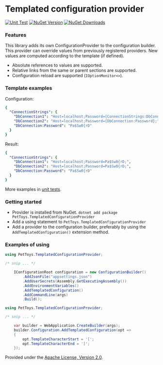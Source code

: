 # Templated configuration provider

[![Unit Test][test-badge]][test-url] [![NuGet Version][nuget-v-badge]][nuget-url] [![NuGet Downloads][nuget-dt-badge]][nuget-url]

### Features

This library adds its own ConfigurationProvider to the configuration builder.
This provider can override values from previously registered providers.
New values are computed according to the template (if defined).

- Absolute references to values are supported.
- Relative links from the same or parent sections are supported.
- Configuration reload are supported (`IOptionMonitor<>`).

### Template examples

Configuration:
```yaml
{
  "ConnectionStrings": {
    "DbConnection1": "Host=localhost;Password={ConnectionStrings:DbConnection:Password};",
    "DbConnection2": "Host=localhost;Password={DbConnection:Password};",
    "DbConnection:Password": "Pa$Sw0{rD"
  }
}
```

Result:
```yaml
{
  "ConnectionStrings": {
    "DbConnection1": "Host=localhost;Password=Pa$Sw0{rD;",
    "DbConnection2": "Host=localhost;Password=Pa$Sw0{rD;",
    "DbConnection:Password": "Pa$Sw0{rD"
  }
}
```

More examples in [unit tests](https://github.com/pet-toys/templated-configuration-provider/blob/dev/test/PetToys.TemplatedConfigurationProvider.Tests/TemplatedConfigurationProviderTests.cs).

### Getting started

- Provider is installed from NuGet. `dotnet add package PetToys.TemplatedConfigurationProvider`
- Add a using statement to `PetToys.TemplatedConfigurationProvider`
- Add a provider to the configuration builder, preferably by using the  `AddTemplatedConfiguration()` extension method.

### Examples of using

```csharp
using PetToys.TemplatedConfigurationProvider;

/* snip ... */

    IConfigurationRoot configuration = new ConfigurationBuilder()
        .AddJsonFile("appsettings.json")
        .AddUserSecrets(Assembly.GetExecutingAssembly())
        .AddEnvironmentVariables()
        .AddTemplatedConfiguration()
        .AddCommandLine(args)
        .Build();
```

```csharp
using PetToys.TemplatedConfigurationProvider;

/* snip ... */

    var builder = WebApplication.CreateBuilder(args);
    builder.Configuration.AddTemplatedConfiguration(opt =>
    {
        opt.TemplateCharacterStart = '[';
        opt.TemplateCharacterEnd = ']';
    });
```

Provided under the [Apache License, Version 2.0](http://apache.org/licenses/LICENSE-2.0.html).

[nuget-v-badge]: https://img.shields.io/nuget/v/PetToys.TemplatedConfigurationProvider.svg
[nuget-dt-badge]: https://img.shields.io/nuget/dt/PetToys.TemplatedConfigurationProvider.svg
[nuget-url]: https://www.nuget.org/packages/PetToys.TemplatedConfigurationProvider/
[test-badge]: https://github.com/pet-toys/templated-configuration-provider/actions/workflows/test.yml/badge.svg?branch=dev&event=push
[test-url]: https://github.com/pet-toys/templated-configuration-provider/actions?query=workflow%3Atest+branch%3Adev+event%3Apush
